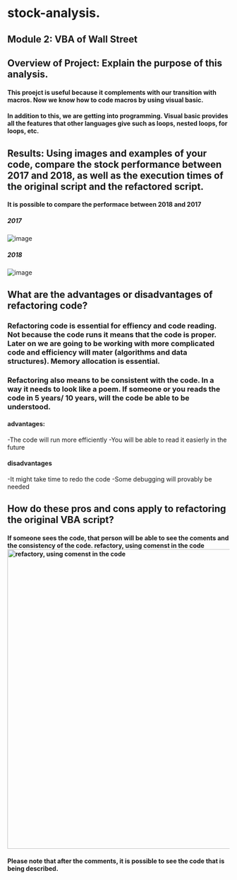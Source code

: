 # stock-analysis.
## Module 2: VBA of Wall Street


## Overview of Project: Explain the purpose of this analysis.
#### This proejct is useful because it complements with our transition with macros. Now we know how to code macros by using visual basic. 
#### In addition to this, we are getting into programming. Visual basic provides all the features that other languages give such as loops, nested loops, for loops, etc. 

## Results: Using images and examples of your code, compare the stock performance between 2017 and 2018, as well as the execution times of the original script and the refactored script.
#### It is possible to compare the performace between 2018 and 2017
##### 2017
![image](https://user-images.githubusercontent.com/25726054/124840148-51f41980-df58-11eb-83d6-3cd3a1c29cc4.png)
##### 2018
![image](https://user-images.githubusercontent.com/25726054/124840207-718b4200-df58-11eb-9440-3dc5501a8d66.png)

## What are the advantages or disadvantages of refactoring code?
### Refactoring code is essential for effiency and code reading. Not because the code runs it means that the code is proper. Later on we are going to be working with more complicated code and efficiency will mater (algorithms and data structures). Memory allocation is essential. 
### Refactoring also means to be consistent with the code. In a way it needs to look like a poem. If someone or you reads the code in 5 years/ 10 years, will the code be able to be understood. 
#### advantages: 
-The code will run more efficiently
-You will be able to read it easierly in the future

#### disadvantages
-It might take time to redo the code
-Some debugging will provably be needed

## How do these pros and cons apply to refactoring the original VBA script?
#### If someone sees the code, that person will be able to see the coments and the consistency of the code. refactory, using comenst in the code<img width="677" alt="refactory, using comenst in the code" src="https://user-images.githubusercontent.com/25726054/124841459-4d7d3000-df5b-11eb-8bca-f1034daea00a.png">
#### Please note that after the comments, it is possible to see the code that is being described. 

